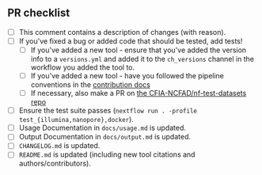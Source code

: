 <!--
# CFIA-NCFAD/nf-flu pull request

Many thanks for contributing to CFIA-NCFAD/nf-flu!

Please fill in the appropriate checklist below (delete whatever is not relevant).
These are the most common things requested on pull requests (PRs).

Remember that PRs should be made against the dev branch, unless you're preparing a pipeline release.

Learn more about contributing: [CONTRIBUTING.md](https://github.com/CFIA-NCFAD/nf-flu/tree/master/.github/CONTRIBUTING.md)
-->

## PR checklist

- [ ] This comment contains a description of changes (with reason).
- [ ] If you've fixed a bug or added code that should be tested, add tests!
  - [ ] If you've added a new tool - ensure that you've added the version info to a `versions.yml` and added it to the `ch_versions` channel in the workflow you added the tool to.
  - [ ] If you've added a new tool - have you followed the pipeline conventions in the [contribution docs](https://github.com/CFIA-NCFAD/nf-flu/tree/master/.github/CONTRIBUTING.md)
  - [ ] If necessary, also make a PR on [the CFIA-NCFAD/nf-test-datasets repo](https://github.com/CFIA-NCFAD/nf-test-datasets/pull/new)
- [ ] Ensure the test suite passes (`nextflow run . -profile test_{illumina,nanopore},docker`).
- [ ] Usage Documentation in `docs/usage.md` is updated.
- [ ] Output Documentation in `docs/output.md` is updated.
- [ ] `CHANGELOG.md` is updated.
- [ ] `README.md` is updated (including new tool citations and authors/contributors).
